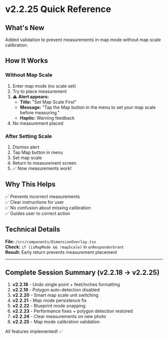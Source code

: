 # v2.2.25 Quick Reference

## What's New
Added validation to prevent measurements in map mode without map scale calibration.

## How It Works

### Without Map Scale
1. Enter map mode (no scale set)
2. Try to place measurement
3. ⚠️ **Alert appears:**
   - **Title:** "Set Map Scale First"
   - **Message:** "Tap the Map button in the menu to set your map scale before measuring."
   - **Haptic:** Warning feedback
4. No measurement placed

### After Setting Scale
1. Dismiss alert
2. Tap Map button in menu
3. Set map scale
4. Return to measurement screen
5. ✅ Now measurements work!

## Why This Helps
✅ Prevents incorrect measurements  
✅ Clear instructions for user  
✅ No confusion about missing calibration  
✅ Guides user to correct action  

## Technical Details
**File:** `/src/components/DimensionOverlay.tsx`  
**Check:** `if (isMapMode && !mapScale)` in `onResponderGrant`  
**Result:** Early return prevents measurement placement

---

## Complete Session Summary (v2.2.18 → v2.2.25)

1. **v2.2.18** - Undo single point + feet/inches formatting
2. **v2.2.19** - Polygon auto-detection disabled
3. **v2.2.20** - Smart map scale unit switching
4. **v2.2.21** - Map mode persistence fix
5. **v2.2.22** - Blueprint mode snapping
6. **v2.2.23** - Performance fixes + polygon detection restored
7. **v2.2.24** - Clear measurements on new photo
8. **v2.2.25** - Map mode calibration validation

All features implemented! ✅
